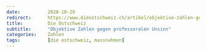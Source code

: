 ```yaml
---
date:          2020-10-29
redirect:      https://www.dieostschweiz.ch/artikel/objektive-zahlen-gegen-professoralen-unsinn-lDgPABR
title:         Die Ostschweiz
subtitle:      "Objektive Zahlen gegen professoralen Unsinn"
categories:    Zahlen
tags:          [die ostschweiz, massnahmen]
---
```

